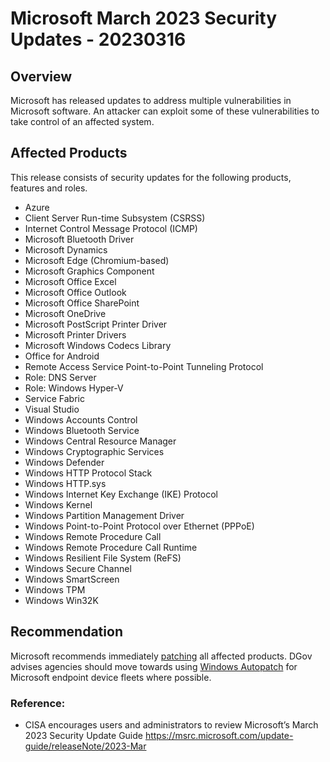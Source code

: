 # Microsoft March 2023 Security Updates - 20230316

## Overview
Microsoft has released updates to address multiple vulnerabilities in Microsoft software. An attacker can exploit some of these vulnerabilities to take control of an affected system.


## Affected Products
This release consists of security updates for the following products, features and roles.

* Azure
* Client Server Run-time Subsystem (CSRSS)
* Internet Control Message Protocol (ICMP)
* Microsoft Bluetooth Driver
* Microsoft Dynamics
* Microsoft Edge (Chromium-based)
* Microsoft Graphics Component
* Microsoft Office Excel
* Microsoft Office Outlook
* Microsoft Office SharePoint
* Microsoft OneDrive
* Microsoft PostScript Printer Driver
* Microsoft Printer Drivers
* Microsoft Windows Codecs Library
* Office for Android
* Remote Access Service Point-to-Point Tunneling Protocol
* Role: DNS Server
* Role: Windows Hyper-V
* Service Fabric
* Visual Studio
* Windows Accounts Control
* Windows Bluetooth Service
* Windows Central Resource Manager
* Windows Cryptographic Services
* Windows Defender
* Windows HTTP Protocol Stack
* Windows HTTP.sys
* Windows Internet Key Exchange (IKE) Protocol
* Windows Kernel
* Windows Partition Management Driver
* Windows Point-to-Point Protocol over Ethernet (PPPoE)
* Windows Remote Procedure Call
* Windows Remote Procedure Call Runtime
* Windows Resilient File System (ReFS)
* Windows Secure Channel
* Windows SmartScreen
* Windows TPM
* Windows Win32K


## Recommendation
Microsoft recommends immediately [patching](https://msrc.microsoft.com/update-guide/releaseNote/2023-Mar) all affected products. DGov advises agencies should move towards using [Windows Autopatch](https://learn.microsoft.com/en-us/windows/deployment/windows-autopatch/overview/windows-autopatch-overview) for Microsoft endpoint device fleets where possible.

### Reference:
* CISA encourages users and administrators to review Microsoft’s March 2023 Security Update Guide https://msrc.microsoft.com/update-guide/releaseNote/2023-Mar
